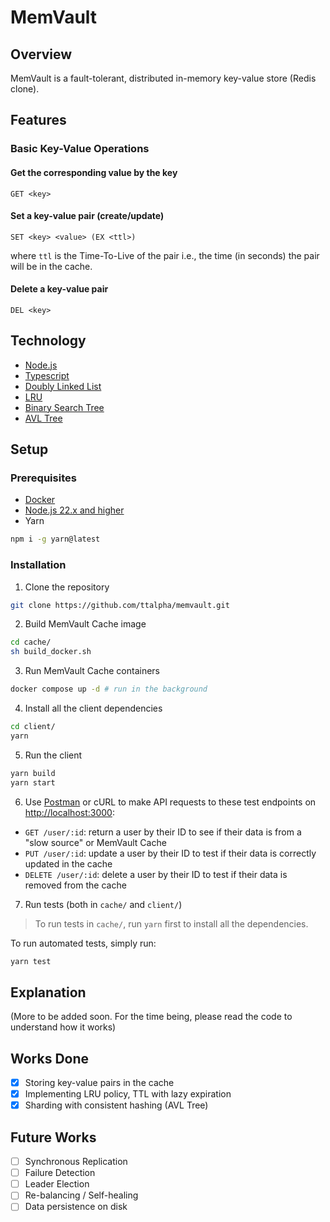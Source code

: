 # MemVault

## Overview
MemVault is a fault-tolerant, distributed in-memory key-value store (Redis clone).

## Features
### Basic Key-Value Operations

#### Get the corresponding value by the key
```
GET <key>
```

#### Set a key-value pair (create/update)
```
SET <key> <value> (EX <ttl>)
```
where `ttl` is the Time-To-Live of the pair i.e., the time (in seconds) the pair will be in the cache.

#### Delete a key-value pair
```
DEL <key>
```

## Technology
* [Node.js](https://nodejs.org)
* [Typescript](https://typescriptlang.org)
* [Doubly Linked List](https://en.wikipedia.org/wiki/Doubly_linked_list)
* [LRU](https://en.wikipedia.org/wiki/Cache_replacement_policies#Least_Recently_Used_(LRU))
* [Binary Search Tree](https://en.wikipedia.org/wiki/Binary_search_tree)
* [AVL Tree](https://en.wikipedia.org/wiki/AVL_tree)

## Setup
### Prerequisites
* [Docker](https://www.docker.com/products/docker-desktop/)
* [Node.js 22.x and higher](https://nodejs.org)
* Yarn
```bash
npm i -g yarn@latest
```

### Installation

1. Clone the repository
```bash
git clone https://github.com/ttalpha/memvault.git
```

2. Build MemVault Cache image
```bash
cd cache/
sh build_docker.sh
```

3. Run MemVault Cache containers
```bash
docker compose up -d # run in the background
```

4. Install all the client dependencies
```bash
cd client/
yarn
```

5. Run the client
```bash
yarn build
yarn start
```

6. Use [Postman](https://www.postman.com/) or cURL to make API requests to these test endpoints on [http://localhost:3000](http://localhost:3000):
* `GET /user/:id`: return a user by their ID to see if their data is from a "slow source" or MemVault Cache
* `PUT /user/:id`: update a user by their ID to test if their data is correctly updated in the cache
* `DELETE /user/:id`: delete a user by their ID to test if their data is removed from the cache

7. Run tests (both in `cache/` and `client/`)

> To run tests in `cache/`, run `yarn` first to install all the dependencies.

To run automated tests, simply run:

```bash
yarn test
```


## Explanation
(More to be added soon. For the time being, please read the code to understand how it works)

## Works Done
- [x] Storing key-value pairs in the cache
- [x] Implementing LRU policy, TTL with lazy expiration
- [x] Sharding with consistent hashing (AVL Tree)

## Future Works
- [ ] Synchronous Replication
- [ ] Failure Detection
- [ ] Leader Election
- [ ] Re-balancing / Self-healing
- [ ] Data persistence on disk